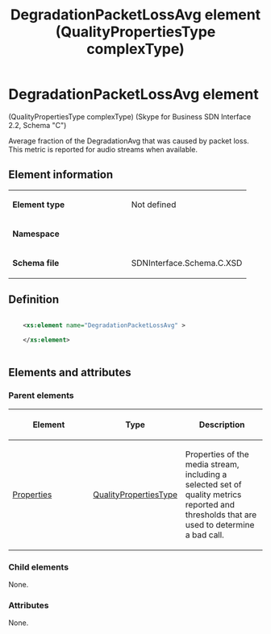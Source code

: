 ﻿---
title: DegradationPacketLossAvg element (QualityPropertiesType complexType) 
TOCTitle: DegradationPacketLossAvg element
ms:assetid: 7e09fff5-9209-4022-e050-8f181b257d96
ms:mtpsurl: https://msdn.microsoft.com/library/Mt404740(v=office.16)
ms:contentKeyID: 68250653
ms.date: 08/24/2015
mtps_version: v=office.16
dev_langs:
- xml
---

# DegradationPacketLossAvg element 

(QualityPropertiesType complexType) (Skype for Business SDN Interface 2.2, Schema "C")

Average fraction of the DegradationAvg that was caused by packet loss. This metric is reported for audio streams when available.

## Element information

<table>
<colgroup>
<col style="width: 50%" />
<col style="width: 50%" />
</colgroup>
<tbody>
<tr class="odd">
<td><p><strong>Element type</strong></p></td>
<td><p>Not defined</p></td>
</tr>
<tr class="even">
<td><p><strong>Namespace</strong></p></td>
<td><p></p></td>
</tr>
<tr class="odd">
<td><p><strong>Schema file</strong></p></td>
<td><p>SDNInterface.Schema.C.XSD</p></td>
</tr>
</tbody>
</table>


## Definition

```xml

    <xs:element name="DegradationPacketLossAvg" >
    
    </xs:element>
  
```

## Elements and attributes

### Parent elements

<table>
<colgroup>
<col style="width: 33%" />
<col style="width: 33%" />
<col style="width: 33%" />
</colgroup>
<thead>
<tr class="header">
<th><p>Element</p></th>
<th><p>Type</p></th>
<th><p>Description</p></th>
</tr>
</thead>
<tbody>
<tr class="odd">
<td><p><a href="properties-element-qualitytype-complextype-skype-for-business-sdn-interface-2-2-schema-c.md">Properties</a></p></td>
<td><p><a href="qualitypropertiestype-complextype-skype-for-business-sdn-interface-2-2-schema-c.md">QualityPropertiesType</a></p></td>
<td><p>Properties of the media stream, including a selected set of quality metrics reported and thresholds that are used to determine a bad call.</p></td>
</tr>
</tbody>
</table>


### Child elements

None.

### Attributes

None.


